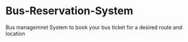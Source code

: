# Bus-Reservation-System
Bus managemnet System to book your bus ticket for a desired route and location
